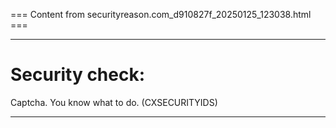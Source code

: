 === Content from securityreason.com_d910827f_20250125_123038.html ===


---

# Security check:

Captcha. You know what to do. (CXSECURITYIDS)

---


